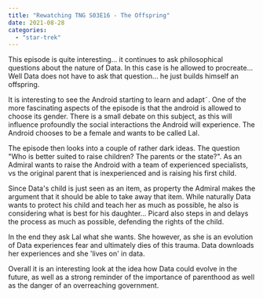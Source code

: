 ```yaml
---
title: "Rewatching TNG S03E16 - The Offspring"
date: 2021-08-28
categories:
  - "star-trek"
---
```


This episode is quite interesting... it continues to ask philosophical questions about the nature of Data. In this case is he allowed to procreate... Well Data does not have to ask that question... he just builds himself an offspring.

It is interesting to see the Android starting to learn and adapt˜. One of the more fascinating aspects of the episode is that the android is allowed to choose its gender. There is a small debate on this subject, as this will influence profoundly the social interactions the Android will experience. The Android chooses to be a female and wants to be called Lal.

The episode then looks into a couple of rather dark ideas. The question "Who is better suited to raise children? The parents or the state?". As an Admiral wants to raise the Android with a team of experienced specialists, vs the original parent that is inexperienced and is raising his first child.

Since Data's child is just seen as an item, as property the Admiral makes the argument that it should be able to take away that item. While naturally Data wants to protect his child and teach her as much as possible, he also is considering what is best for his daughter... Picard also steps in and delays the process as much as possible, defending the rights of the child.

In the end they ask Lal what she wants. She however, as she is an evolution of Data experiences fear and ultimately dies of this trauma. Data downloads her experiences and she 'lives on' in data.

Overall it is an interesting look at the idea how Data could evolve in the future, as well as a strong reminder of the importance of parenthood as well as the danger of an overreaching government.
